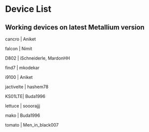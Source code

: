 # Device List #

## Working devices on latest Metallium version ##

cancro | Aniket

falcon | Nimit

D802 | iSchneiderle, MardonHH

find7 | mkodekar

i9100 | Aniket

jactivelte | hashem78

KS01LTE| Buda1996

lettuce | sooorajjj

mako | Buda1996

tomato | Men_in_black007
